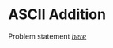 ASCII Addition
=============
Problem statement
_[here](https://open.kattis.com/problems/asciiaddition)_